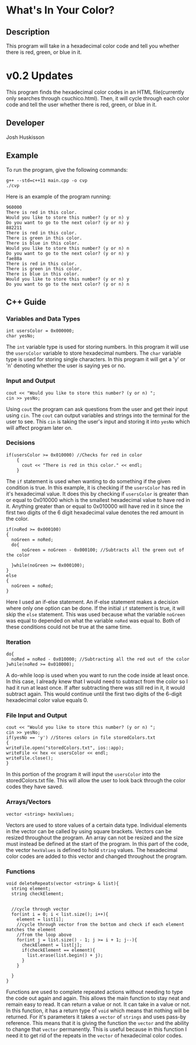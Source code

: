 # What's In Your Color?

## Description

This program will take in a hexadecimal color code and tell you whether there is red, green, or blue in it.

# v0.2 Updates

This program finds the hexadecimal color codes in an HTML file(currently only searches through csuchico.html). Then, it will cycle through each color code and tell the user whether there is red, green, or blue in it.

## Developer

Josh Huskisson

## Example

To run the program, give the following commands:

```
g++ --std=c++11 main.cpp -o cvp
./cvp
```

Here is an example of the program running:

```
960000
There is red in this color.
Would you like to store this number? (y or n) y
Do you want to go to the next color? (y or n) y
882211
There is red in this color.
There is green in this color.
There is blue in this color.
Would you like to store this number? (y or n) n
Do you want to go to the next color? (y or n) y
fae88a
There is red in this color.
There is green in this color.
There is blue in this color.
Would you like to store this number? (y or n) y
Do you want to go to the next color? (y or n) n
```

## C++ Guide

### Variables and Data Types

```
int usersColor = 0x000000;
char yesNo;
```
The ```int``` variable type is used for storing numbers. In this program it will use the ```usersColor``` variable to store hexadecimal numbers. 
The ```char``` variable type is used for storing single characters. In this program it will get a 'y' or 'n' denoting whether the user is saying yes or no.

### Input and Output

```
cout << "Would you like to store this number? (y or n) ";
cin >> yesNo;
```
Using ```cout``` the program can ask questions from the user and get their input using ```cin```. The ```cout``` can output variables and strings into the terminal for the user to see. This ```cin``` is taking the user's input and storing it into ```yesNo``` which will affect program later on.

### Decisions

```
if(usersColor >= 0x010000) //Checks for red in color
    {
      cout << "There is red in this color." << endl;
    }
```
The ```if``` statement is used when wanting to do something if the given condition is true. In this example, it is checking if the ```usersColor``` has red in it's hexadecimal value. It does this by checking if ```usersColor``` is greater than or equal to 0x010000 which is the smallest hexadecimal value to have red in it. Anything greater than or equal to 0x010000 will have red in it since the first two digits of the 6 digit hexadecimal value denotes the red amount in the color. 

```
if(noRed >= 0x000100) 
{
  noGreen = noRed;
  do{
      noGreen = noGreen - 0x000100; //Subtracts all the green out of the color

  }while(noGreen >= 0x000100); 
}
else
{
  noGreen = noRed;
}
```
Here I used an if-else statement. An if-else statement makes a decision where only one option can be done. If the initial ```if``` statement is true, it will skip the ```else``` statement. This was used because what the variable ```noGreen``` was equal to depended on what the variable ```noRed``` was equal to. Both of these conditions could not be true at the same time. 

### Iteration

```
do{ 
  noRed = noRed - 0x010000; //Subtracting all the red out of the color
}while(noRed >= 0x010000);
```
A do-while loop is used when you want to run the code inside at least once. In this case, I already knew that I would need to subtract from the color so I had it run at least once. If after subtracting there was still red in it, it would subtract again. This would continue until the first two digits of the 6-digit hexadecimal color value equals 0. 

### File Input and Output

```
cout << "Would you like to store this number? (y or n) ";
cin >> yesNo;
if(yesNo == 'y') //Stores colors in file storedColors.txt
{
writeFile.open("storedColors.txt", ios::app);
writeFile << hex << usersColor << endl;
writeFile.close();
}
```
In this portion of the program it will input the ```usersColor``` into the storedColors.txt file. This will allow the user to look back through the color codes they have saved.

### Arrays/Vectors

```
vector <string> hexValues;
```
Vectors are used to store values of a certain data type. Individual elements in the vector can be called by using square brackets. Vectors can be resized throughout the program. An array can not be resized and the size must instead be defined at the start of the program. 
In this part of the code, the vector ```hexValues``` is defined to hold ```string``` values. The hexadecimal color codes are added to this vector and changed throughout the program. 

### Functions

```
void deleteRepeats(vector <string> & list){
  string element;
  string checkElement;
  

  //cycle through vector
  for(int i = 0; i < list.size(); i++){
    element = list[i];
    //cycle through vector from the bottom and check if each element matches the element 
    //from the loop above
    for(int j = list.size() - 1; j >= i + 1; j--){
      checkElement = list[j];
      if(checkElement == element){
        list.erase(list.begin() + j);
      }
    }

  }
}
```
Functions are used to complete repeated actions without needing to type the code out again and again. This allows the main function to stay neat and remain easy to read. It can return a value or not. It can take in a value or not. 
In this function, it has a return type of ```void``` which means that nothing will be returned. For it's parameters it takes a ```vector``` of ```strings``` and uses pass-by reference. This means that it is giving the function the ```vector``` and the ability to change that ```vector``` permanently. This is useful because in this function I need it to get rid of the repeats in the ```vector``` of hexadecimal color codes.  